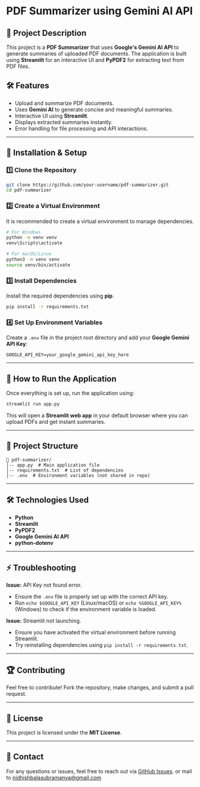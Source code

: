 # PDF Summarizer using Gemini AI API

## 📌 Project Description
This project is a **PDF Summarizer** that uses **Google's Gemini AI API** to generate summaries of uploaded PDF documents. The application is built using **Streamlit** for an interactive UI and **PyPDF2** for extracting text from PDF files.

## 🛠 Features
- Upload and summarize PDF documents.
- Uses **Gemini AI** to generate concise and meaningful summaries.
- Interactive UI using **Streamlit**.
- Displays extracted summaries instantly.
- Error handling for file processing and API interactions.

---
## 🚀 Installation & Setup

### 1️⃣ Clone the Repository
```sh
git clone https://github.com/your-username/pdf-summarizer.git
cd pdf-summarizer
```

### 2️⃣ Create a Virtual Environment
It is recommended to create a virtual environment to manage dependencies.
```sh
# For Windows
python -m venv venv
venv\Scripts\activate

# For macOS/Linux
python3 -m venv venv
source venv/bin/activate
```

### 3️⃣ Install Dependencies
Install the required dependencies using **pip**.
```sh
pip install -r requirements.txt
```

### 4️⃣ Set Up Environment Variables
Create a `.env` file in the project root directory and add your **Google Gemini API Key**:
```env
GOOGLE_API_KEY=your_google_gemini_api_key_here
```

---
## 🎯 How to Run the Application
Once everything is set up, run the application using:
```sh
streamlit run app.py
```

This will open a **Streamlit web app** in your default browser where you can upload PDFs and get instant summaries.

---
## 📜 Project Structure
```
📁 pdf-summarizer/
│-- app.py  # Main application file
│-- requirements.txt  # List of dependencies
│-- .env  # Environment variables (not shared in repo)
```

---
## 🛠 Technologies Used
- **Python**
- **Streamlit**
- **PyPDF2**
- **Google Gemini AI API**
- **python-dotenv**

---
## ⚡ Troubleshooting
**Issue:** API Key not found error.
- Ensure the `.env` file is properly set up with the correct API key.
- Run `echo $GOOGLE_API_KEY` (Linux/macOS) or `echo %GOOGLE_API_KEY%` (Windows) to check if the environment variable is loaded.

**Issue:** Streamlit not launching.
- Ensure you have activated the virtual environment before running Streamlit.
- Try reinstalling dependencies using `pip install -r requirements.txt`.

---
## 🏆 Contributing
Feel free to contribute! Fork the repository, make changes, and submit a pull request.

---
## 📜 License
This project is licensed under the **MIT License**.

---
## 📩 Contact
For any questions or issues, feel free to reach out via [GitHub Issues](https://github.com/your-username/pdf-summarizer/issues).
or mail to nidhishbalasubramanya@gmail.com

